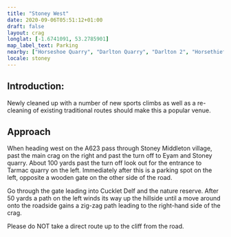 ```yaml
---
title: "Stoney West"
date: 2020-09-06T05:51:12+01:00
draft: false
layout: crag
longlat: [-1.6741091, 53.2785901]
map_label_text: Parking
nearby: ["Horseshoe Quarry", "Darlton Quarry", "Darlton 2", "Horsethief Quarry"]
locale: stoney
---
```


## Introduction:

Newly cleaned up with a number of new sports climbs as well as a re-cleaning of existing traditional routes should make this a popular venue.

## Approach

When heading west on the A623 pass through Stoney Middleton village, past the main crag on the right and past the turn off to Eyam and Stoney quarry. About 100 yards past the turn off look out for the entrance to Tarmac quarry on the left. Immediately after this is a parking spot on the left, opposite a wooden gate on the other side of the road.

Go through the gate leading into Cucklet Delf and the nature reserve. After 50 yards a path on the left winds its way up the hillside until a move around onto the roadside gains a zig-zag path leading to the right-hand side of the crag.

Please do NOT take a direct route up to the cliff from the road.
